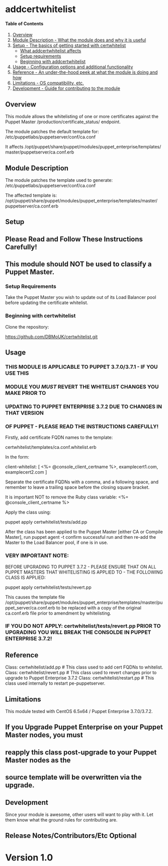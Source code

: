 
# addcertwhitelist 

#### Table of Contents

1. [Overview](#overview)
2. [Module Description - What the module does and why it is useful](#module-description)
3. [Setup - The basics of getting started with certwhitelist](#setup)
    * [What addcertwhitelist affects](#what-certwhitelist-affects)
    * [Setup requirements](#setup-requirements)
    * [Beginning with addcertwhitelist](#beginning-with-certwhitelist)
4. [Usage - Configuration options and additional functionality](#usage)
5. [Reference - An under-the-hood peek at what the module is doing and how](#reference)
5. [Limitations - OS compatibility, etc.](#limitations)
6. [Development - Guide for contributing to the module](#development)

## Overview

This module allows the whitelisting of one or more certificates against the
Puppet Master /production/certificate_status/ endpoint.

The module patches the default template for:
/etc/puppetlabs/puppetserver/conf/ca.conf

It affects /opt/puppet/share/puppet/modules/puppet_enterprise/templates/
master/puppetserver/ca.conf.erb

## Module Description

The module patches the template used to generate:
/etc/puppetlabs/puppetserver/conf/ca.conf

The affected template is:
/opt/puppet/share/puppet/modules/puppet_enterprise/templates/master/
puppetserver/ca.conf.erb

## Setup

## Please Read and Follow These Instructions Carefully!


## This module should NOT be used to classify a Puppet Master.

### Setup Requirements 

Take the Puppet Master you wish to update out of its Load Balancer pool 
before updating the certificate whitelist.

### Beginning with certwhitelist

Clone the repository:

https://github.com/DBMoUK/certwhitelist.git

## Usage

### THIS MODULE IS APPLICABLE TO PUPPET 3.7.0/3.7.1 - IF YOU USE THIS
### MODULE YOU *MUST* REVERT THE WHITELIST CHANGES YOU MAKE PRIOR TO 
### UPDATING TO PUPPET ENTERPRISE 3.7.2 DUE TO CHANGES IN THAT VERSION
### OF PUPPET - PLEASE READ THE INSTRUCTIONS CAREFULLY!

Firstly, add certificate FQDN names to the template:
 
certwhitelist/templates/ca.conf.whitelist.erb
 
In the form:
 
client-whitelist: [ <%= @console_client_certname %>, examplecert1.com, examplecert2.com ]
 
Separate the certificate FQDNs with a comma, and a following space, and remember to leave 
a trailing space before the closing square bracket.
 
It is important NOT to remove the Ruby class variable: <%= @console_client_certname %>
 
Apply the class using:
 
puppet apply certwhitelist/tests/add.pp


After the class has been applied to the 
Puppet Master [either CA or Compile Master], run puppet agent -t
confirm successful run and then re-add the Master to the Load Balancer
pool, if one is in use.


### VERY IMPORTANT NOTE:

BEFORE UPGRADING TO PUPPET 3.7.2 - PLEASE ENSURE THAT ON ALL PUPPET MASTERS
THAT WHITELISTING IS APPLIED TO - THE FOLLOWING CLASS IS APPLIED:

puppet apply certwhitelist/tests/revert.pp

This causes the template file /opt/puppet/share/puppet/modules/puppet_enterprise/templates/master/puppet_server/ca.conf.erb
to be replaced with a copy of the original ca.conf.erb file prior to amendment by whitelisting.

### IF YOU DO NOT APPLY: certwhitelist/tests/revert.pp PRIOR TO UPGRADING YOU *WILL* BREAK THE CONSOLDE IN PUPPET ENTERPRISE 3.7.2!

 


## Reference

Class: certwhitelist/add.pp     # This class used to add cert FQDNs to whitelist.
Class: certwhitelist/revert.pp  # This class used to revert changes prior to upgrade to Puppet Enterprise 3.7.2
Class: certwhitelist/restart.pp # This class used internally to restart pe-puppetserver.




## Limitations

This module tested with CentOS 6.5x64 / Puppet Enterprise 3.7.0/3.7.2.

## If you Upgrade Puppet Enterprise on your Puppet Master nodes, you must 
## reapply this class post-upgrade to your Puppet Master nodes as the
## source template will be overwritten via the upgrade.

## Development

Since your module is awesome, other users will want to play with it. Let them
know what the ground rules for contributing are.

## Release Notes/Contributors/Etc **Optional**

Version 1.0
=======

